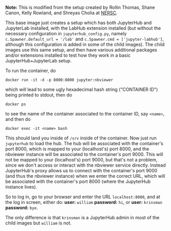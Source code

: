 **Note:** This is modified from the setup created by Rollin Thomas, Shane
  Canon, Kelly Rowland, and Shreyas Cholia at [NERSC](https://github.com/NERSC/jupyterhub-deploy).

This base image just creates a setup which has both JupyterHub and
JupyterLab installed, with the LabHub extension installed (but without
the necessary configuration in `jupyterhub_config.py`, namely `c.Spawner.default_url = '/lab'` and
`c.Spawner.cmd = ['jupyter-labhub']`, although this configuration _is_ added in some of the child images). The child images use
this same setup, and then have various additional packages and/or
extensions installed to test how they work in a basic
JupyterHub+JupyterLab setup.

To run the container, do

```docker run -it -d -p 8000:8000 jupyter:nbviewer```

which will lead to some ugly hexadecimal hash string ("CONTAINER ID") being printed to stdout, then do

```docker ps```

to see the name of the container associated to the container ID, say `<name>`, and then do

```docker exec -it <name> bash```

This should land you inside of `/srv` inside of the container. Now
just run `jupyterhub` to load the hub. The hub will be associated with
the container's port 8000, which is mapped to your (localhost's) port
8000, and the nbviewer instance will be associated to the container's
port 9000. This will not be mapped to your (localhost's) port 9000, but that's not a problem, since we don't access or interact with the nbviewer service directly. Instead JupyterHub's proxy allows us to connect with the container's port 9000 (and thus the nbviewer instance) when we enter the correct URL, which will be associated with the container's port 8000 (where the JupyterHub instance lives).

So to log in, go to your browser and enter the URL `localhost:8000`,
and at the log in screen, either do: **user:** `william` **password:**
`hi`, or **user:** `krinsman` **password:** `bye`.

The only difference
is that `krinsman` is a JupyterHub admin in most of the child images but `william` is not.

